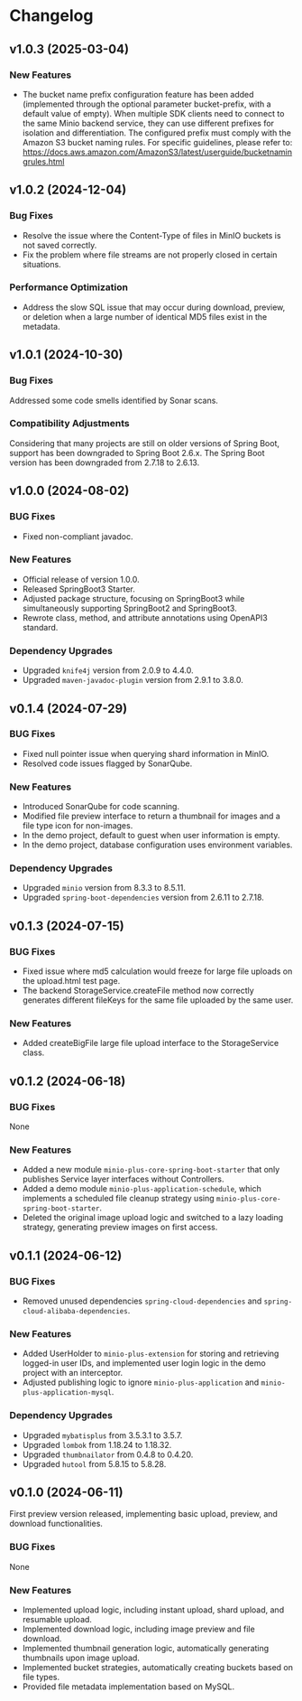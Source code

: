 # Changelog

## v1.0.3 (2025-03-04)

### New Features

* The bucket name prefix configuration feature has been added (implemented through the optional parameter bucket-prefix, with a default value of empty). When multiple SDK clients need to connect to the same Minio backend service, they can use different prefixes for isolation and differentiation. The configured prefix must comply with the Amazon S3 bucket naming rules. For specific guidelines, please refer to: https://docs.aws.amazon.com/AmazonS3/latest/userguide/bucketnamingrules.html

## v1.0.2 (2024-12-04)

### Bug Fixes

* Resolve the issue where the Content-Type of files in MinIO buckets is not saved correctly.
* Fix the problem where file streams are not properly closed in certain situations.

### Performance Optimization

* Address the slow SQL issue that may occur during download, preview, or deletion when a large number of identical MD5 files exist in the metadata.

## v1.0.1 (2024-10-30)

### Bug Fixes

Addressed some code smells identified by Sonar scans.

### Compatibility Adjustments

Considering that many projects are still on older versions of Spring Boot, support has been downgraded to Spring Boot 2.6.x. 
The Spring Boot version has been downgraded from 2.7.18 to 2.6.13.

## v1.0.0 (2024-08-02)

### BUG Fixes

* Fixed non-compliant javadoc.

### New Features

* Official release of version 1.0.0.
* Released SpringBoot3 Starter.
* Adjusted package structure, focusing on SpringBoot3 while simultaneously supporting SpringBoot2 and SpringBoot3.
* Rewrote class, method, and attribute annotations using OpenAPI3 standard.

### Dependency Upgrades

* Upgraded `knife4j` version from 2.0.9 to 4.4.0.
* Upgraded `maven-javadoc-plugin` version from 2.9.1 to 3.8.0.

## v0.1.4 (2024-07-29)

### BUG Fixes

* Fixed null pointer issue when querying shard information in MinIO.
* Resolved code issues flagged by SonarQube.

### New Features

* Introduced SonarQube for code scanning.
* Modified file preview interface to return a thumbnail for images and a file type icon for non-images.
* In the demo project, default to guest when user information is empty.
* In the demo project, database configuration uses environment variables.

### Dependency Upgrades

* Upgraded `minio` version from 8.3.3 to 8.5.11.
* Upgraded `spring-boot-dependencies` version from 2.6.11 to 2.7.18.

## v0.1.3 (2024-07-15)

### BUG Fixes

* Fixed issue where md5 calculation would freeze for large file uploads on the upload.html test page.
* The backend StorageService.createFile method now correctly generates different fileKeys for the same file uploaded by the same user.

### New Features

* Added createBigFile large file upload interface to the StorageService class.

## v0.1.2 (2024-06-18)

### BUG Fixes

None

### New Features

* Added a new module `minio-plus-core-spring-boot-starter` that only publishes Service layer interfaces without Controllers.
* Added a demo module `minio-plus-application-schedule`, which implements a scheduled file cleanup strategy using `minio-plus-core-spring-boot-starter`.
* Deleted the original image upload logic and switched to a lazy loading strategy, generating preview images on first access.

## v0.1.1 (2024-06-12)

### BUG Fixes

* Removed unused dependencies `spring-cloud-dependencies` and `spring-cloud-alibaba-dependencies`.

### New Features

* Added UserHolder to `minio-plus-extension` for storing and retrieving logged-in user IDs, and implemented user login logic in the demo project with an interceptor.
* Adjusted publishing logic to ignore `minio-plus-application` and `minio-plus-application-mysql`.

### Dependency Upgrades

* Upgraded `mybatisplus` from 3.5.3.1 to 3.5.7.
* Upgraded `lombok` from 1.18.24 to 1.18.32.
* Upgraded `thumbnailator` from 0.4.8 to 0.4.20.
* Upgraded `hutool` from 5.8.15 to 5.8.28.

## v0.1.0 (2024-06-11)

First preview version released, implementing basic upload, preview, and download functionalities.

### BUG Fixes

None

### New Features

* Implemented upload logic, including instant upload, shard upload, and resumable upload.
* Implemented download logic, including image preview and file download.
* Implemented thumbnail generation logic, automatically generating thumbnails upon image upload.
* Implemented bucket strategies, automatically creating buckets based on file types.
* Provided file metadata implementation based on MySQL.